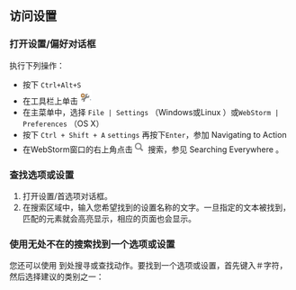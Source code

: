 ## 访问设置

### 打开设置/偏好对话框

执行下列操作：
* 按下 `Ctrl+Alt+S`
* 在工具栏上单击![](image/screenshot_1475570880810.png)
* 在主菜单中，选择 `File | Settings`  （Windows或Linux ）或`WebStorm | Preferences` （OS X）
* 按下 `Ctrl + Shift + A` `settings` 再按下`Enter`，参加 Navigating to Action
* 在WebStorm窗口的右上角点击![](image/screenshot_1475571103621.png)搜索，参见 Searching Everywhere 。

### 查找选项或设置
1. 打开设置/首选项对话框。
2. 在搜索区域中，输入您希望找到的设置名称的文字。一旦指定的文本被找到，匹配的元素就会高亮显示，相应的页面也会显示。

### 使用无处不在的搜索找到一个选项或设置
您还可以使用 到处搜寻或查找动作。要找到一个选项或设置，首先键入＃字符，然后选择建议的类别之一：